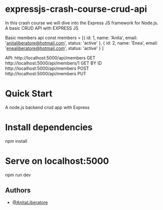 # expressjs-crash-course-crud-api
In this crash course we will dive into the Express JS framework for Node.js. A basic CRUD API with EXPRESS JS

Basic members api
const members = [{
    id: 1,
    name: 'Anita',
    email: 'anitaliberatore@hotmail.com',
    status: 'active'
    }, 
    {
    id: 2,
    name: 'Enea',
    email: 'enealiberatore@hotmail.com',
    status: 'active'
  }
]

API: 
http://localhost:5000/api/members GET
http://localhost:5000/api/members/1 GET BY ID
http://localhost:5000/api/members POST
http://localhost:5000/api/members PUT


# Quick Start
A node.js backend crud app with Express

# Install dependencies
npm install

# Serve on localhost:5000
npm run dev

## Authors

- [@AnitaLiberatore](https://github.com/Anita-Liberatore)
